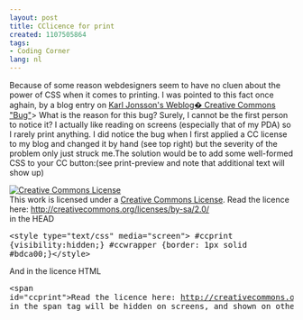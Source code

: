 ```yaml
---
layout: post
title: CClicence for print
created: 1107505864
tags:
- Coding Corner
lang: nl
---
```

Because of some reason webdesigners seem to have no cluen about the power of CSS when it comes to printing. I was pointed to this fact once aghain, by a blog entry on [Karl Jonsson's Weblog� Creative Commons "Bug"](http://www.cyberlaw.se/kalle/index.php?p=256 "Karl Jonsson's Weblog � Creative Commons %u201CBug%u201D")<!--break-->> What is the reason for this bug? Surely, I cannot be the first person to notice it? I actually like reading on screens (especially that of my PDA) so I rarely print anything. I did notice the bug when I first applied a CC license to my blog and changed it by hand (see top right) but the severity of the problem only just struck me.The solution would be to add some well-formed CSS to your CC button:(see print-preview and note that additional text will show up)<div id="ccwrapper">[![Creative Commons License](http://creativecommons.org/images/public/somerights20.gif)](http://creativecommons.org/licenses/by-sa/2.0/)<br style="clear:both" />This work is licensed under a [Creative Commons License](http://creativecommons.org/licenses/by-sa/2.0/). <span id="ccprint">Read the licence here: http://creativecommons.org/licenses/by-sa/2.0/</span></div>in the HEAD <pre>&lt;style type=&quot;text/css&quot; media=&quot;screen&quot;&gt;  #ccprint {visibility:hidden;}  #ccwrapper {border: 1px solid #bdca00;}&lt;/style&gt;</pre>And in the licence HTML<pre>&lt;span id=&quot;ccprint&quot;&gt;Read the licence here: http://creativecommons.org/licenses/by-sa/2.0/&lt;/span&gt;</pre>Everything in the span tag will be hidden on screens, and shown on other media. 
